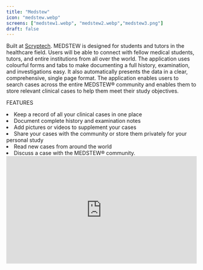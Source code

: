 ```yaml
---
title: "Medstew"
icon: "medstew.webp"
screens: ["medstew1.webp", "medstew2.webp","medstew3.png"]
draft: false
---
```

Built at [Scryptech](http://scryptech.com/). MEDSTEW is designed for students and tutors in the healthcare field. Users will be able to connect with fellow medical students, tutors, and entire institutions from all over the world. The application uses colourful forms and tabs to make documenting a full history, examination, and investigations easy. It also automatically presents the data in a clear, comprehensive, single page format. The application enables users to search cases across the entire MEDSTEW® community and enables them to store relevant clinical cases to help them meet their study objectives.

FEATURES
<lu>
<li>Keep a record of all your clinical cases in one place</li>
<li>Document complete history and examination notes</li>
<li>Add pictures or videos to supplement your cases</li>
<li>Share your cases with the community or store them privately for your personal study</li>
<li>Read new cases from around the world</li>
<li>Discuss a case with the MEDSTEW® community.</li>
</lu>

<div style="position:relative;height:0;padding-bottom:56.27%"><iframe src="https://www.youtube.com/embed/4z8cnsgZrW4?ecver=2" style="position:absolute;width:100%;height:100%;left:0" width="640" height="360" frameborder="0" allow="autoplay; encrypted-media" allowfullscreen></iframe></div>
